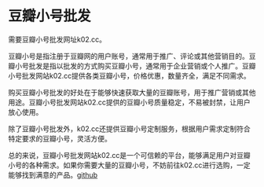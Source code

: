 # 豆瓣小号批发

需要豆瓣小号批发网址k02.cc。

豆瓣小号是指注册于豆瓣网的用户账号，通常用于推广、评论或其他营销目的。豆瓣小号批发是指以批发的方式购买豆瓣小号，通常用于企业营销或个人推广。豆瓣小号批发网站k02.cc提供各类豆瓣小号，价格优惠，数量齐全，满足不同需求。

购买豆瓣小号批发的好处在于能够快速获取大量的豆瓣账号，用于推广营销或其他用途。豆瓣小号批发网站k02.cc提供的豆瓣小号质量稳定，不易被封禁，让用户放心使用。

除了豆瓣小号批发外，k02.cc还提供豆瓣小号定制服务，根据用户需求定制符合特定要求的豆瓣小号，灵活方便。

总的来说，豆瓣小号批发网站k02.cc是一个可信赖的平台，能够满足用户对豆瓣小号的各种需求。如果你需要大量的豆瓣小号，不妨前往k02.cc进行选购，一定能够找到满意的产品。[github](https://github.com)